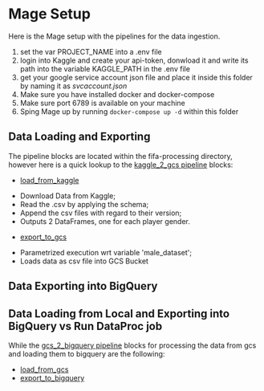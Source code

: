 # Mage Setup

Here is the Mage setup with the pipelines for the data ingestion.

1. set the var PROJECT_NAME into a .env file
2. login into Kaggle and create your api-token, donwload it and write its path into the variable KAGGLE_PATH in the .env file
3. get your google service account json file and place it inside this folder by naming it as *svcaccount.json*
4. Make sure you have installed docker and docker-compose
5. Make sure port 6789 is available on your machine
6. Sping Mage up by running `docker-compose up -d` within this folder

## Data Loading and Exporting
The pipeline blocks are located within the fifa-processing directory, however here is a quick
lookup to the [kaggle_2_gcs pipeline](https://github.com/lorenzomighie/batch-processing-fifa-dataset-on-gcp/blob/main/mage/fifa-processing/pipelines/kaggle_2_gcs/metadata.yaml) blocks:
- [load_from_kaggle](https://github.com/lorenzomighie/batch-processing-fifa-dataset-on-gcp/blob/main/mage/fifa-processing/data_loaders/load_from_kaggle.py)
 * Download Data from Kaggle;
 * Read the .csv by applying the schema;
 * Append the csv files with regard to their version;
 * Outputs 2 DataFrames, one for each player gender.
- [export_to_gcs](https://github.com/lorenzomighie/batch-processing-fifa-dataset-on-gcp/blob/main/mage/fifa-processing/data_exporters/export_to_gcs.py)
 * Parametrized execution wrt variable 'male_dataset';
 * Loads data as csv file into GCS Bucket

## Data Exporting into BigQuery

## Data Loading from Local and Exporting into BigQuery vs Run DataProc job


While the [gcs_2_bigquery pipeline](https://github.com/lorenzomighie/batch-processing-fifa-dataset-on-gcp/blob/main/mage/fifa-processing/pipelines/gcs_2_bigquery/metadata.yaml)  blocks for processing the data from gcs and loading them to bigquery are the following:
- [load_from_gcs](https://github.com/lorenzomighie/batch-processing-fifa-dataset-on-gcp/blob/main/mage/fifa-processing/data_loaders/load_from_gcs.py)
- [export_to_bigquery](https://github.com/lorenzomighie/batch-processing-fifa-dataset-on-gcp/blob/main/mage/fifa-processing/data_exporters/export_to_bigquery.sql)
